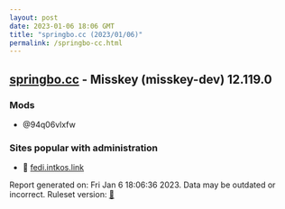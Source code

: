 ```yaml
---
layout: post
date: 2023-01-06 18:06 GMT
title: "springbo.cc (2023/01/06)"
permalink: /springbo-cc.html
---
```



## [springbo.cc](https://springbo.cc) - Misskey (misskey-dev) 12.119.0

### Mods
 * @94q06vlxfw

### Sites popular with administration

* 🐘 [fedi.intkos.link](/fedi-intkos-link.html)

Report generated on: Fri Jan  6 18:06:36 2023. Data may be outdated or incorrect.
Ruleset version: [🏀](/version-basketball)
